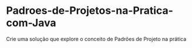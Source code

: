 # Padroes-de-Projetos-na-Pratica-com-Java
Crie uma solução que explore o conceito de Padrões de Projeto na prática
